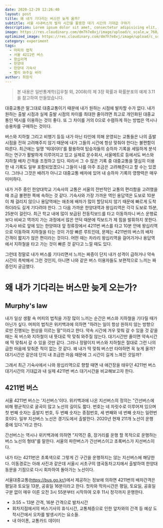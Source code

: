 ```yaml
---
date: 2020-12-29 12:26:40
layout: post
title: 왜 내가 기다리는 버스만 늦게 올까?
subtitle: 서울 시내버스의 발차 시간을 활용한 대기 시간의 기대값 구하기
description: Lorem ipsum dolor sit amet, consectetur adipisicing elit, sed do eiusmod tempor incididunt ut labore et dolore magna aliqua.
image: https://res.cloudinary.com/dm7h7e8xj/image/upload/c_scale,w_760/v1506079212/jekflix-capa_vfhuzh.png
optimized_image: https://res.cloudinary.com/dm7h7e8xj/image/upload/c_scale,w_380/v1506079212/jekflix-capa_vfhuzh.png
category: experiment
tags:
  - 머피의 법칙
  - 서울 4211번 버스
  - 왕십리역
  - 한양대
  - 한양대 기숙사
  - 빨리 와주길 바라
author: 최원석
---
```


> 본 내용은 일반통계학(김우철 외, 2008)의 제 3장 확률과 확률분포의 예제 3.11을 참고하여 만들었습니다. 

대중교통은 말그대로 대중교통이기 때문에 내가 원하는 시점에 발차할 수가 없다. 내가 원하는 출발 시점과 실제 출발 시점의 차이를 최대한 줄이려면 최고로 개인화된 대중교통인 택시를 이용하는 것이 좋다. 또 그 차이를 거의 0으로 수렴하게 하는 방법은 역시나 승용차를 구매하는 것이다. 

버스와 지하철 그리고 비행기 등등 내가 아닌 타인에 의해 운영되는 교통들은 나의 출발 시점을 전혀 고려해주지 않기 때문에 내가 그들의 시간에 항상 맞춰야 한다는 불편함이 따른다. 
최근에는 일명 '빅데이터'를 활용하여 탑승자들의 승하차 기록을 세밀하게 분석하는 연구가 활발하게 이루어지고 있고 실제로 운수회사, 서울메트로 등에서도 버스와 지하철 배차 간격을 조정하고 있다. 따라서 그 수 많은 기록 중 대중교통을 열심히 이용한 내 기록도 일부 포함되었겠으니 그들이 나를 아주 조금은 고려해준다고 할 수는 있겠다. 그러나 그것은 배려가 아니고 대중교통 배차에 있어 내 승하차 기록의 영향력은 매우 미미하다. 

내가 거주 중인 한양대학교 기숙사의 교통은 서울의 전반적인 교통의 편리함을 고려했을 때 조금 불편한 쪽에 속하는 것 같다. 기숙사와 가장 가까운 역인 용답역은 도보로 10분이 채 걸리지 않으나 용답역에는 애초에 배차가 많이 할당되지 않기 때문에 빠르게 도착하더라도 길게 기다려야 한다. 그 다음 가까운 한양대역과 왕십리역은 각각 도보로 15분, 25분이 걸린다. 
  최근 학교 내에 많이 보급된 전동킥보드를 타고 이동하자니 버스 운행료보다 비싸고 역까지 가는 과정에서 많은 언덕 때문에 킥보드가 제 힘을 발휘하지 못한다. 기숙사 바로 앞에 있는 한양여대 앞 정류장에서 4211번 버스를 타고 10분 안에 왕십리역으로 이동하여 지하철을 타는 것이 가장 빠른 루트인데, 문제는 4211번의 버스의 배차 간격이 짧지가 않은 편이라는 것이다. 어떤 때는 차라리 왕십리역을 걸어가거나 용답역에서 지하철을 타고 가는 것이 빠른 것 같다고 느낄 때도 있다. 

그런데 정말로 내가 버스를 기다리면서 느끼는 짜증이 단지 내가 성격이 급하거나 약속 시간이 촉박해서 그런 것인지, 아니면 나와 같은 버스 이용자들도 보편적으로 느끼는 짜증인지 궁금했다. 

# 왜 내가 기다리는 버스만 늦게 오는가? 
## Murphy's law
내가 일상 생활 속 머피의 법칙을 가장 많이 느끼는 순간은 버스와 지하철을 기다릴 때가 아닌가 싶다. 머피의 법칙은 위키백과에 의하면 "하려는 일이 항상 원하지 않는 방향으로만 진행되는 현상을 이르는 말"이라고 한다. 약속 시간에 겨우 맞춰 갈 수 있을 것 같을 때는 꼭 버스와 지하철이 내 뜻대로 딱 맞춰 와주질 않는다. 대기시간만 줄이면 약속시간에 딱 맞춰서 갈 수 있을 것만 같다. 그러나 정말이지 버스와 지하철은 절대로 그런 나의 급한 마음에 맞춰준 적이 없는 것 같다. 왜 내가 딱 맞춰 버스만 타야하면 꼭 늦게 올까? 대기시간은 같은데 단지 내 조급한 마음 때문에 그 시간이 길게 느껴진 것일까? 

그래서 최근 기숙사에서 나와 왕십리역으로 향할 때면 내 애간장을 태우던 4211번 버스 대기시간의 기대값과 내 실제 4211번 버스 대기시간을 비교해보고자 한다. 

## 4211번 버스

서울 4211번 버스는 '지선버스'이다. 위키백과에 나온 지선버스의 정의는 "간선버스에 비해 평균적으로 굴곡이 많고 노선의 길이도 짧다. 번호는 네 자릿수로 이루어져 있으며 첫 번째 숫자는 출발지 번호, 두 번째 숫자는 종점번호, 세 번째와 네 번째 숫자는 일련번호이다. 일부 지선버스 노선은 경기도에서 출발한다. 2020년 현재 211개 노선이 운행 중에 있다."라고 한다. 

간선버스는 역시나 위키백과에 의하면 "지역간 중, 장거리를 운행 할 목적으로 운행하는 버스 노선의 형태"를 말한다. 서울의 파란버스가 간선버스이고 초록버스가 지선버스이다. 

내가 타는 4211번은 초록색으로 그렇게 긴 구간을 운행하지는 않는 지선버스에 해당한다. 이동경로는 아래 사진과 같은데 서울시 서초구의 염곡동차고지에서 출발하여 한양대 동문을 기점으로 다시 회차하여 돌아가는 노선이다.

서울대중교통(https://bus.go.kr/)에서 제공하는 정보에 의하면 4211번의 배차간격은 평일과 토요일 13분, 공휴일 16분이라고 한다. 첫차와 막차시간은 평일, 토요일, 공휴일 구분 없이 매우 이른 오전 3시 55분부터 시작하여 오후 11시 정각까지 운행한다. 


- 3:55 ~ 13분 간격, 16분 간격으로 발차시간 
- 회차지점에서의 버스기사의 휴식시간, 교통체증으로 인한 앞차와의 간격 등 예상 도착시간에서 오차를 발생시키는 요소들. 
- 내 아이폰, 교통카드 데이터 


